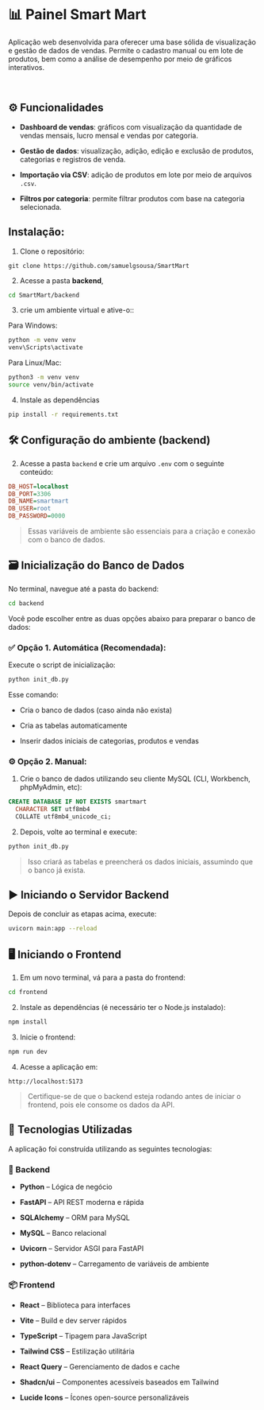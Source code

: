 # 📊 Painel Smart Mart

Aplicação web desenvolvida para oferecer uma base sólida de visualização e gestão de dados de vendas. Permite o cadastro manual ou em lote de produtos, bem como a análise de desempenho por meio de gráficos interativos.

<br>

## ⚙️ Funcionalidades

- **Dashboard de vendas**: gráficos com visualização da quantidade de vendas mensais, lucro mensal e vendas por categoria.

- **Gestão de dados**: visualização, adição, edição e exclusão de produtos, categorias e registros de venda.

- **Importação via CSV**: adição de produtos em lote por meio de arquivos `.csv`.

- **Filtros por categoria**: permite filtrar produtos com base na categoria selecionada.


## Instalação:

1. Clone o repositório:

`git clone https://github.com/samuelgsousa/SmartMart`

2. Acesse a pasta **backend**, 

```bash
cd SmartMart/backend
```

3. crie um ambiente virtual e ative-o::

Para Windows:

```bash
python -m venv venv
venv\Scripts\activate
```

Para Linux/Mac:

```bash
python3 -m venv venv
source venv/bin/activate
```

4. Instale as dependências

```bash
pip install -r requirements.txt
```


## 🛠️ Configuração do ambiente (backend)

2. Acesse a pasta `backend` e crie um arquivo `.env` com o seguinte conteúdo:

```ini
DB_HOST=localhost
DB_PORT=3306
DB_NAME=smartmart
DB_USER=root
DB_PASSWORD=0000
```

> Essas variáveis de ambiente são essenciais para a criação e conexão com o banco de dados.

## 🗃️ Inicialização do Banco de Dados

No terminal, navegue até a pasta do backend:

```bash
cd backend
```

Você pode escolher entre as duas opções abaixo para preparar o banco de dados:

### ✅ Opção 1. Automática (Recomendada):

Execute o script de inicialização:

```bash
python init_db.py
```

Esse comando:

- Cria o banco de dados (caso ainda não exista)

- Cria as tabelas automaticamente

- Inserir dados iniciais de categorias, produtos e vendas


### ⚙️ Opção 2. Manual:

1. Crie o banco de dados utilizando seu cliente MySQL (CLI, Workbench, phpMyAdmin, etc):

```sql
CREATE DATABASE IF NOT EXISTS smartmart
  CHARACTER SET utf8mb4
  COLLATE utf8mb4_unicode_ci;
```

2. Depois, volte ao terminal e execute:

```bash
python init_db.py
```

>Isso criará as tabelas e preencherá os dados iniciais, assumindo que o banco já exista.



## ▶️ Iniciando o Servidor Backend

Depois de concluir as etapas acima, execute:

```bash
uvicorn main:app --reload
```

## 🖥️ Iniciando o Frontend

1. Em um novo terminal, vá para a pasta do frontend:

```bash
cd frontend
```

2. Instale as dependências (é necessário ter o Node.js instalado):

```bash
npm install
```

3. Inicie o frontend:

```bash
npm run dev
```

4. Acesse a aplicação em:

```
http://localhost:5173
```

> Certifique-se de que o backend esteja rodando antes de iniciar o frontend, pois ele consome os dados da API.

## 🧰 Tecnologias Utilizadas

A aplicação foi construída utilizando as seguintes tecnologias:

### 🧠 Backend

- **Python** – Lógica de negócio

- **FastAPI** – API REST moderna e rápida

- **SQLAlchemy** – ORM para MySQL

- **MySQL** – Banco relacional

- **Uvicorn** – Servidor ASGI para FastAPI

- **python-dotenv** – Carregamento de variáveis de ambiente

### 📦 Frontend

- **React** – Biblioteca para interfaces

- **Vite** – Build e dev server rápidos

- **TypeScript** – Tipagem para JavaScript

- **Tailwind CSS** – Estilização utilitária

- **React Query** – Gerenciamento de dados e cache

- **Shadcn/ui** – Componentes acessíveis baseados em Tailwind

- **Lucide Icons** – Ícones open-source personalizáveis